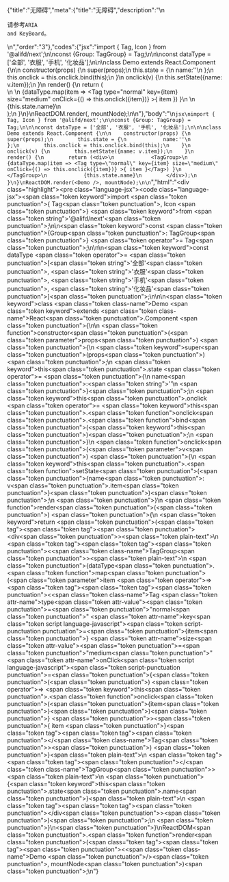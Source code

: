 {"title":"无障碍","meta":{"title":"无障碍","description":"\n<p>请参考<code>ARIA and KeyBoard</code>。</p>\n","order":"3"},"codes":{"jsx":"import { Tag, Icon } from '@alifd/next';\n\nconst {Group: TagGroup} = Tag;\n\n\nconst dataType = ['全部', '衣服', '手机', '化妆品'];\n\n\nclass Demo extends React.Component {\n\n    constructor(props) {\n        super(props);\n        this.state = {\n            name:''\n        };\n        this.onclick = this.onclick.bind(this);\n    }\n    onclick(v) {\n        this.setState({name: v.item});\n    }\n    render() {\n        return (<div>\n            <TagGroup>\n                {dataType.map(item => <Tag type=\"normal\" key={item} size=\"medium\"  onClick={() => this.onclick({item})} >{ item }</Tag>) }\n            </TagGroup>\n            {this.state.name}\n        </div>);\n    }\n}\nReactDOM.render(<Demo />, mountNode);\n\n"},"body":"\n````jsx\nimport { Tag, Icon } from '@alifd/next';\n\nconst {Group: TagGroup} = Tag;\n\n\nconst dataType = ['全部', '衣服', '手机', '化妆品'];\n\n\nclass Demo extends React.Component {\n\n    constructor(props) {\n        super(props);\n        this.state = {\n            name:''\n        };\n        this.onclick = this.onclick.bind(this);\n    }\n    onclick(v) {\n        this.setState({name: v.item});\n    }\n    render() {\n        return (<div>\n            <TagGroup>\n                {dataType.map(item => <Tag type=\"normal\" key={item} size=\"medium\"  onClick={() => this.onclick({item})} >{ item }</Tag>) }\n            </TagGroup>\n            {this.state.name}\n        </div>);\n    }\n}\nReactDOM.render(<Demo />, mountNode);\n\n````","html":"<script>(function(){'use strict';\n\nvar _createClass = function () { function defineProperties(target, props) { for (var i = 0; i < props.length; i++) { var descriptor = props[i]; descriptor.enumerable = descriptor.enumerable || false; descriptor.configurable = true; if (\"value\" in descriptor) descriptor.writable = true; Object.defineProperty(target, descriptor.key, descriptor); } } return function (Constructor, protoProps, staticProps) { if (protoProps) defineProperties(Constructor.prototype, protoProps); if (staticProps) defineProperties(Constructor, staticProps); return Constructor; }; }();\n\nvar _next = require('@alifd/next');\n\nfunction _classCallCheck(instance, Constructor) { if (!(instance instanceof Constructor)) { throw new TypeError(\"Cannot call a class as a function\"); } }\n\nfunction _possibleConstructorReturn(self, call) { if (!self) { throw new ReferenceError(\"this hasn't been initialised - super() hasn't been called\"); } return call && (typeof call === \"object\" || typeof call === \"function\") ? call : self; }\n\nfunction _inherits(subClass, superClass) { if (typeof superClass !== \"function\" && superClass !== null) { throw new TypeError(\"Super expression must either be null or a function, not \" + typeof superClass); } subClass.prototype = Object.create(superClass && superClass.prototype, { constructor: { value: subClass, enumerable: false, writable: true, configurable: true } }); if (superClass) Object.setPrototypeOf ? Object.setPrototypeOf(subClass, superClass) : subClass.__proto__ = superClass; }\n\nvar TagGroup = _next.Tag.Group;\n\n\nvar dataType = ['全部', '衣服', '手机', '化妆品'];\n\nvar Demo = function (_React$Component) {\n    _inherits(Demo, _React$Component);\n\n    function Demo(props) {\n        _classCallCheck(this, Demo);\n\n        var _this = _possibleConstructorReturn(this, (Demo.__proto__ || Object.getPrototypeOf(Demo)).call(this, props));\n\n        _this.state = {\n            name: ''\n        };\n        _this.onclick = _this.onclick.bind(_this);\n        return _this;\n    }\n\n    _createClass(Demo, [{\n        key: 'onclick',\n        value: function onclick(v) {\n            this.setState({ name: v.item });\n        }\n    }, {\n        key: 'render',\n        value: function render() {\n            var _this2 = this;\n\n            return React.createElement(\n                'div',\n                null,\n                React.createElement(\n                    TagGroup,\n                    null,\n                    dataType.map(function (item) {\n                        return React.createElement(\n                            _next.Tag,\n                            { type: 'normal', key: item, size: 'medium', onClick: function onClick() {\n                                    return _this2.onclick({ item: item });\n                                } },\n                            item\n                        );\n                    })\n                ),\n                this.state.name\n            );\n        }\n    }]);\n\n    return Demo;\n}(React.Component);\n\nReactDOM.render(React.createElement(Demo, null), mountNode);})()</script><div class=\"highlight\"><pre class=\"language-jsx\"><code class=\"language-jsx\"><span class=\"token keyword\">import</span> <span class=\"token punctuation\">{</span> Tag<span class=\"token punctuation\">,</span> Icon <span class=\"token punctuation\">}</span> <span class=\"token keyword\">from</span> <span class=\"token string\">'@alifd/next'</span><span class=\"token punctuation\">;</span>\n\n<span class=\"token keyword\">const</span> <span class=\"token punctuation\">{</span>Group<span class=\"token punctuation\">:</span> TagGroup<span class=\"token punctuation\">}</span> <span class=\"token operator\">=</span> Tag<span class=\"token punctuation\">;</span>\n\n\n<span class=\"token keyword\">const</span> dataType <span class=\"token operator\">=</span> <span class=\"token punctuation\">[</span><span class=\"token string\">'全部'</span><span class=\"token punctuation\">,</span> <span class=\"token string\">'衣服'</span><span class=\"token punctuation\">,</span> <span class=\"token string\">'手机'</span><span class=\"token punctuation\">,</span> <span class=\"token string\">'化妆品'</span><span class=\"token punctuation\">]</span><span class=\"token punctuation\">;</span>\n\n\n<span class=\"token keyword\">class</span> <span class=\"token class-name\">Demo</span> <span class=\"token keyword\">extends</span> <span class=\"token class-name\">React<span class=\"token punctuation\">.</span>Component</span> <span class=\"token punctuation\">{</span>\n\n    <span class=\"token function\">constructor</span><span class=\"token punctuation\">(</span><span class=\"token parameter\">props</span><span class=\"token punctuation\">)</span> <span class=\"token punctuation\">{</span>\n        <span class=\"token keyword\">super</span><span class=\"token punctuation\">(</span>props<span class=\"token punctuation\">)</span><span class=\"token punctuation\">;</span>\n        <span class=\"token keyword\">this</span><span class=\"token punctuation\">.</span>state <span class=\"token operator\">=</span> <span class=\"token punctuation\">{</span>\n            name<span class=\"token punctuation\">:</span><span class=\"token string\">''</span>\n        <span class=\"token punctuation\">}</span><span class=\"token punctuation\">;</span>\n        <span class=\"token keyword\">this</span><span class=\"token punctuation\">.</span>onclick <span class=\"token operator\">=</span> <span class=\"token keyword\">this</span><span class=\"token punctuation\">.</span><span class=\"token function\">onclick</span><span class=\"token punctuation\">.</span><span class=\"token function\">bind</span><span class=\"token punctuation\">(</span><span class=\"token keyword\">this</span><span class=\"token punctuation\">)</span><span class=\"token punctuation\">;</span>\n    <span class=\"token punctuation\">}</span>\n    <span class=\"token function\">onclick</span><span class=\"token punctuation\">(</span><span class=\"token parameter\">v</span><span class=\"token punctuation\">)</span> <span class=\"token punctuation\">{</span>\n        <span class=\"token keyword\">this</span><span class=\"token punctuation\">.</span><span class=\"token function\">setState</span><span class=\"token punctuation\">(</span><span class=\"token punctuation\">{</span>name<span class=\"token punctuation\">:</span> v<span class=\"token punctuation\">.</span>item<span class=\"token punctuation\">}</span><span class=\"token punctuation\">)</span><span class=\"token punctuation\">;</span>\n    <span class=\"token punctuation\">}</span>\n    <span class=\"token function\">render</span><span class=\"token punctuation\">(</span><span class=\"token punctuation\">)</span> <span class=\"token punctuation\">{</span>\n        <span class=\"token keyword\">return</span> <span class=\"token punctuation\">(</span><span class=\"token tag\"><span class=\"token tag\"><span class=\"token punctuation\">&lt;</span>div</span><span class=\"token punctuation\">></span></span><span class=\"token plain-text\">\n            </span><span class=\"token tag\"><span class=\"token tag\"><span class=\"token punctuation\">&lt;</span><span class=\"token class-name\">TagGroup</span></span><span class=\"token punctuation\">></span></span><span class=\"token plain-text\">\n                </span><span class=\"token punctuation\">{</span>dataType<span class=\"token punctuation\">.</span><span class=\"token function\">map</span><span class=\"token punctuation\">(</span><span class=\"token parameter\">item</span> <span class=\"token operator\">=></span> <span class=\"token tag\"><span class=\"token tag\"><span class=\"token punctuation\">&lt;</span><span class=\"token class-name\">Tag</span></span> <span class=\"token attr-name\">type</span><span class=\"token attr-value\"><span class=\"token punctuation\">=</span><span class=\"token punctuation\">\"</span>normal<span class=\"token punctuation\">\"</span></span> <span class=\"token attr-name\">key</span><span class=\"token script language-javascript\"><span class=\"token script-punctuation punctuation\">=</span><span class=\"token punctuation\">{</span>item<span class=\"token punctuation\">}</span></span> <span class=\"token attr-name\">size</span><span class=\"token attr-value\"><span class=\"token punctuation\">=</span><span class=\"token punctuation\">\"</span>medium<span class=\"token punctuation\">\"</span></span>  <span class=\"token attr-name\">onClick</span><span class=\"token script language-javascript\"><span class=\"token script-punctuation punctuation\">=</span><span class=\"token punctuation\">{</span><span class=\"token punctuation\">(</span><span class=\"token punctuation\">)</span> <span class=\"token operator\">=></span> <span class=\"token keyword\">this</span><span class=\"token punctuation\">.</span><span class=\"token function\">onclick</span><span class=\"token punctuation\">(</span><span class=\"token punctuation\">{</span>item<span class=\"token punctuation\">}</span><span class=\"token punctuation\">)</span><span class=\"token punctuation\">}</span></span> <span class=\"token punctuation\">></span></span><span class=\"token punctuation\">{</span> item <span class=\"token punctuation\">}</span><span class=\"token tag\"><span class=\"token tag\"><span class=\"token punctuation\">&lt;/</span><span class=\"token class-name\">Tag</span></span><span class=\"token punctuation\">></span></span><span class=\"token punctuation\">)</span> <span class=\"token punctuation\">}</span><span class=\"token plain-text\">\n            </span><span class=\"token tag\"><span class=\"token tag\"><span class=\"token punctuation\">&lt;/</span><span class=\"token class-name\">TagGroup</span></span><span class=\"token punctuation\">></span></span><span class=\"token plain-text\">\n            </span><span class=\"token punctuation\">{</span><span class=\"token keyword\">this</span><span class=\"token punctuation\">.</span>state<span class=\"token punctuation\">.</span>name<span class=\"token punctuation\">}</span><span class=\"token plain-text\">\n        </span><span class=\"token tag\"><span class=\"token tag\"><span class=\"token punctuation\">&lt;/</span>div</span><span class=\"token punctuation\">></span></span><span class=\"token punctuation\">)</span><span class=\"token punctuation\">;</span>\n    <span class=\"token punctuation\">}</span>\n<span class=\"token punctuation\">}</span>\nReactDOM<span class=\"token punctuation\">.</span><span class=\"token function\">render</span><span class=\"token punctuation\">(</span><span class=\"token tag\"><span class=\"token tag\"><span class=\"token punctuation\">&lt;</span><span class=\"token class-name\">Demo</span></span> <span class=\"token punctuation\">/></span></span><span class=\"token punctuation\">,</span> mountNode<span class=\"token punctuation\">)</span><span class=\"token punctuation\">;</span>\n</code></pre></div>"}